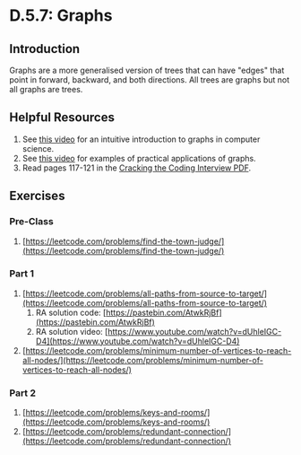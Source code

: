 # D.5.7: Graphs

## Introduction

Graphs are a more generalised version of trees that can have "edges" that point in forward, backward, and both directions. All trees are graphs but not all graphs are trees.

## Helpful Resources

1. See [this video](https://www.youtube.com/watch?v=gXgEDyodOJU) for an intuitive introduction to graphs in computer science.
2. See [this video](https://www.youtube.com/watch?v=iv5DcAi411I) for examples of practical applications of graphs.
3. Read pages 117-121 in the [Cracking the Coding Interview PDF](../d.0-dsa-overview.md#resources).

## Exercises

### Pre-Class

1. [https://leetcode.com/problems/find-the-town-judge/](https://leetcode.com/problems/find-the-town-judge/)

### Part 1

1. [https://leetcode.com/problems/all-paths-from-source-to-target/](https://leetcode.com/problems/all-paths-from-source-to-target/)
   1. RA solution code: [https://pastebin.com/AtwkRjBf](https://pastebin.com/AtwkRjBf)
   2. RA solution video: [https://www.youtube.com/watch?v=dUhleIGC-D4](https://www.youtube.com/watch?v=dUhleIGC-D4)
2. [https://leetcode.com/problems/minimum-number-of-vertices-to-reach-all-nodes/](https://leetcode.com/problems/minimum-number-of-vertices-to-reach-all-nodes/)

### Part 2

1. [https://leetcode.com/problems/keys-and-rooms/](https://leetcode.com/problems/keys-and-rooms/)
2. [https://leetcode.com/problems/redundant-connection/](https://leetcode.com/problems/redundant-connection/)


